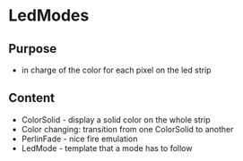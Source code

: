 # LedModes

## Purpose
- in charge of the color for each pixel on the led strip

## Content
- ColorSolid - display a solid color on the whole strip
- Color changing: transition from one ColorSolid to another
- PerlinFade - nice fire emulation
- LedMode - template that a mode has to follow